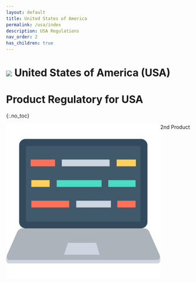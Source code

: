 ```yaml
---
layout: default
title: United States of America 
permalink: /usa/index
description: USA Regulations
nav_order: 2
has_children: true
---
```


<h1> 
<img src="../assets/images/country-flag/usa-flag.png" style="width: 60px"/>
United States of America (USA) </h1>

# Product Regulatory for USA
{:.no_toc}
 
<div style="display: grid; grid-template-columns: auto auto">
  <div class="grid-item">
    <a href="./laptop">
        <img src="../../assets/images/icons/laptop.png" alt="Laptop" class="center-thirty">
    </a>
  </div>
  <div class="grid-item">2nd Product</div>
</div>